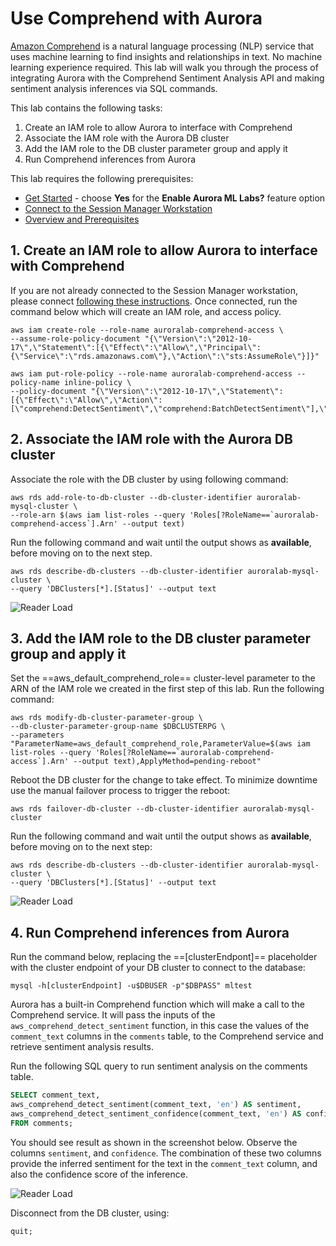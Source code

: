 # Use Comprehend with Aurora

<a href="https://aws.amazon.com/comprehend/" target="_blank">Amazon Comprehend</a> is a natural language processing (NLP) service that uses machine learning to find insights and relationships in text. No machine learning experience required. This lab will walk you through the process of integrating Aurora with the Comprehend Sentiment Analysis API and making sentiment analysis inferences via SQL commands.

This lab contains the following tasks:

1. Create an IAM role to allow Aurora to interface with Comprehend
2. Associate the IAM role with the Aurora DB cluster
3. Add the IAM role to the DB cluster parameter group and apply it
4. Run Comprehend inferences from Aurora

This lab requires the following prerequisites:

* [Get Started](/prereqs/environment/) - choose **Yes** for the **Enable Aurora ML Labs?** feature option
* [Connect to the Session Manager Workstation](/prereqs/connect/)
* [Overview and Prerequisites](/ml/overview/)


## 1. Create an IAM role to allow Aurora to interface with Comprehend

If you are not already connected to the Session Manager workstation, please connect [following these instructions](/prereqs/connect/). Once connected, run the command below which will create an IAM role, and access policy.

```shell
aws iam create-role --role-name auroralab-comprehend-access \
--assume-role-policy-document "{\"Version\":\"2012-10-17\",\"Statement\":[{\"Effect\":\"Allow\",\"Principal\":{\"Service\":\"rds.amazonaws.com\"},\"Action\":\"sts:AssumeRole\"}]}"

aws iam put-role-policy --role-name auroralab-comprehend-access --policy-name inline-policy \
--policy-document "{\"Version\":\"2012-10-17\",\"Statement\":[{\"Effect\":\"Allow\",\"Action\":[\"comprehend:DetectSentiment\",\"comprehend:BatchDetectSentiment\"],\"Resource\":\"*\"}]}"
```

## 2. Associate the IAM role with the Aurora DB cluster

Associate the role with the DB cluster by using following command:

```shell
aws rds add-role-to-db-cluster --db-cluster-identifier auroralab-mysql-cluster \
--role-arn $(aws iam list-roles --query 'Roles[?RoleName==`auroralab-comprehend-access`].Arn' --output text)

```

Run the following command and wait until the output shows as **available**, before moving on to the next step.

```shell
aws rds describe-db-clusters --db-cluster-identifier auroralab-mysql-cluster \
--query 'DBClusters[*].[Status]' --output text
```

<span class="image">![Reader Load](/ml/comprehend/2-dbcluster-available.png?raw=true)</span>

## 3. Add the IAM role to the DB cluster parameter group and apply it

Set the ==aws_default_comprehend_role== cluster-level parameter to the ARN of the IAM role we created in the first step of this lab. Run the following command:

```shell
aws rds modify-db-cluster-parameter-group \
--db-cluster-parameter-group-name $DBCLUSTERPG \
--parameters "ParameterName=aws_default_comprehend_role,ParameterValue=$(aws iam list-roles --query 'Roles[?RoleName==`auroralab-comprehend-access`].Arn' --output text),ApplyMethod=pending-reboot"
```

Reboot the DB cluster for the change to take effect. To minimize downtime use the manual failover process to trigger the reboot:

```shell
aws rds failover-db-cluster --db-cluster-identifier auroralab-mysql-cluster
```

Run the following command and wait until the output shows as **available**, before moving on to the next step:

```shell
aws rds describe-db-clusters --db-cluster-identifier auroralab-mysql-cluster \
--query 'DBClusters[*].[Status]' --output text
```

<span class="image">![Reader Load](/ml/comprehend/2-dbcluster-available.png?raw=true)</span>


## 4. Run Comprehend inferences from Aurora

Run the command below, replacing the ==[clusterEndpont]== placeholder with the cluster endpoint of your DB cluster to connect to the database:

```shell
mysql -h[clusterEndpoint] -u$DBUSER -p"$DBPASS" mltest
```

Aurora has a built-in Comprehend function which will make a call to the Comprehend service. It will pass the inputs of the `aws_comprehend_detect_sentiment` function, in this case the values of the `comment_text` columns in the `comments` table, to the Comprehend service and retrieve sentiment analysis results.

Run the following SQL query to run sentiment analysis on the comments table.

```sql
SELECT comment_text,
aws_comprehend_detect_sentiment(comment_text, 'en') AS sentiment,
aws_comprehend_detect_sentiment_confidence(comment_text, 'en') AS confidence
FROM comments;
```

You should see result as shown in the screenshot below. Observe the columns `sentiment`, and `confidence`. The combination of these two columns provide the inferred sentiment for the text in the `comment_text` column, and also the confidence score of the inference.

<span class="image">![Reader Load](/ml/comprehend/1-comprehend-query.png?raw=true)</span>

Disconnect from the DB cluster, using:

```sql
quit;
```
